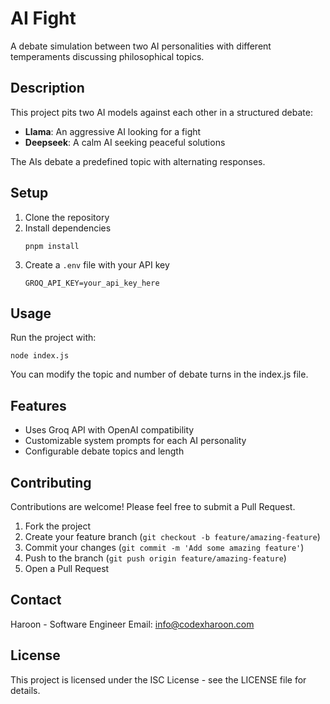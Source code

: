 # AI Fight

A debate simulation between two AI personalities with different temperaments discussing philosophical topics.

## Description

This project pits two AI models against each other in a structured debate:
- **Llama**: An aggressive AI looking for a fight
- **Deepseek**: A calm AI seeking peaceful solutions

The AIs debate a predefined topic with alternating responses.

## Setup

1. Clone the repository
2. Install dependencies
   ```
   pnpm install
   ```
3. Create a `.env` file with your API key
   ```
   GROQ_API_KEY=your_api_key_here
   ```

## Usage

Run the project with:

```
node index.js
```

You can modify the topic and number of debate turns in the index.js file.

## Features

- Uses Groq API with OpenAI compatibility
- Customizable system prompts for each AI personality
- Configurable debate topics and length

## Contributing

Contributions are welcome! Please feel free to submit a Pull Request.

1. Fork the project
2. Create your feature branch (`git checkout -b feature/amazing-feature`)
3. Commit your changes (`git commit -m 'Add some amazing feature'`)
4. Push to the branch (`git push origin feature/amazing-feature`)
5. Open a Pull Request

## Contact

Haroon - Software Engineer
Email: info@codexharoon.com

## License

This project is licensed under the ISC License - see the LICENSE file for details.
